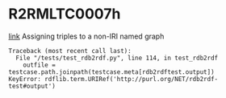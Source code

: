 # R2RMLTC0007h
[link](https://www.w3.org/TR/rdb2rdf-test-cases/#R2RMLTC0007h)
Assigning triples to a non-IRI named graph



```
Traceback (most recent call last):
  File "/tests/test_rdb2rdf.py", line 114, in test_rdb2rdf
    outfile = testcase.path.joinpath(testcase.meta[rdb2rdftest.output])
KeyError: rdflib.term.URIRef('http://purl.org/NET/rdb2rdf-test#output')

```